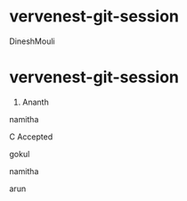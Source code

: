 # vervenest-git-session




























DineshMouli


# vervenest-git-session

1. Ananth

namitha


C Accepted


gokul

namitha

arun


